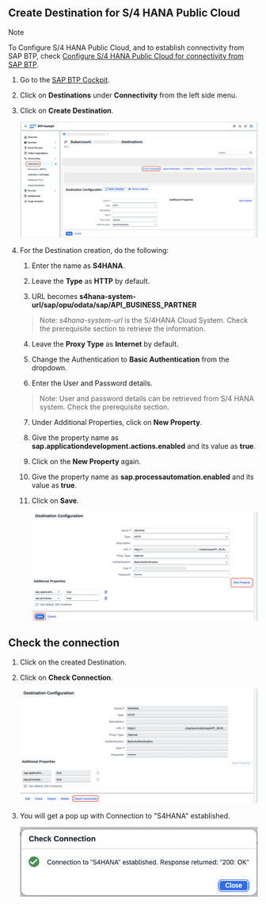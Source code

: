 ## Create Destination for S/4 HANA Public Cloud

> [!Note]
> To Configure S/4 HANA Public Cloud, and to establish connectivity from SAP BTP, check [Configure S/4 HANA Public Cloud for connectivity from SAP BTP](../../workshops/clean-core-extensibility-cap/setup/s4hana-cloud-config.md).

1. Go to the [SAP BTP Cockpit](https://emea.cockpit.btp.cloud.sap/cockpit/?idp=pesworkshops.accounts.ondemand.com#/globalaccount/a9030b2a-ed51-438e-9166-241ce6c0291d/subaccount/39f42fe8-e715-49e0-850a-316400cceb53/subaccountoverview).

2. Click on **Destinations** under **Connectivity** from the left side menu.

3. Click on **Create Destination**.

    ![destination](./images/destination-cap/create_destination.png)

4. For the Destination creation, do the following:

    1. Enter the name as **S4HANA**.

    2. Leave the **Type** as **HTTP** by default.

    3. URL becomes **s4hana-system-url/sap/opu/odata/sap/API_BUSINESS_PARTNER**

    > Note: *s4hana-system-url* is the S/4HANA Cloud System. Check the prerequisite section to retrieve the information.

    4. Leave the **Proxy Type** as **Internet** by default.

    5. Change the Authentication to **Basic Authentication** from the dropdown.

    6. Enter the User and Password details.
    
    > Note: User and password details can be retrieved from S/4 HANA system. Check the prerequisite section.

    7. Under Additional Properties, click on **New Property**.

    8. Give the property name as **sap.applicationdevelopment.actions.enabled** and its value as **true**.

    9. Click on the **New Property** again.

    10. Give the property name as **sap.processautomation.enabled** and its value as **true**.

    11. Click on **Save**.

        ![destination](./images/destination-s4hana/s4hana_destination.png)

## Check the connection

1. Click on the created Destination.

2. Click on **Check Connection**.

    ![destination](./images/destination-s4hana/check_connection.png)

3. You will get a pop up with Connection to "S4HANA" established.

    ![destination](./images/destination-s4hana/connection_established.png)

